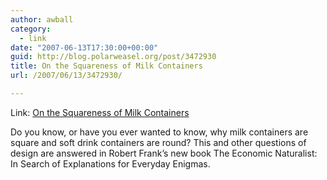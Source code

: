 ```yaml
---
author: awball
category:
  - link
date: "2007-06-13T17:30:00+00:00"
guid: http://blog.polarweasel.org/post/3472930
title: On the Squareness of Milk Containers
url: /2007/06/13/3472930/

---
```

Link: [On the Squareness of Milk Containers](http://www.designobserver.com/archives/026016.html)

Do you know, or have you ever wanted to know, why milk containers are square and soft drink containers are round? This and other questions of design are answered in Robert Frank’s new book The Economic Naturalist: In Search of Explanations for Everyday Enigmas.
